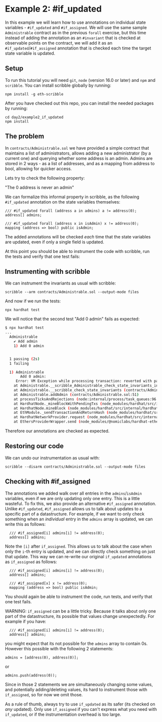 # Example 2: #if_updated 

In this example we will learn how to use annotations on individual state
variables - `#if_updated` and `#if_assigned`.  We will use the same sample
`Administrable` contract as in the previous `forall` exercise, but this time
instead of adding the annotation as an `#invariant` that is checked at
observable points on the contract, we will add it as an
`#if_updated`/`#if_assigned` annotation that is checked each time the target
state variable is updated.

## Setup

To run this tutorial you will need `git`, `node` (version 16.0 or later) and `npm` and `scribble`.
You can install scribble globally by running:

```
npm install -g eth-scribble
```

After you have checked out this repo, you can install the needed packages by running:

```
cd day2/example2_if_updated
npm install
```

## The problem

In `contracts/Administrable.sol` we have provided a simple contract that maintains a list of administrators, allows adding a new administrator (by a current one) and querying whether some address is an admin. Admins are stored in 2 ways - as a list of addresses, and as a mapping from address to bool, allowing for quicker access.

Lets try to check the following property:

"The 0 address is never an admin"

We can formalize this informal property in scribble, as the following `#if_updated` annotation on the state variables themselves:

```
/// #if_updated forall (address a in admins) a != address(0);
address[] admins;

/// #if_updated forall (address x in isAdmin) x != address(0);
mapping (address => bool) public isAdmin;
```

The added annotations will be checked *each* time that the state variables are updated, even if only a single field is updated.

At this point you should be able to instrument the code with scribble, run the tests and verify that one test fails:

## Instrumenting with scribble

We can instrument the invariants as usual with scribble:

```
scribble --arm contracts/Administrable.sol --output-mode files
```

And now if we run the tests:

```
npx hardhat test
```

We will notice that the second test "Add 0 admin" fails as expected:

```sh
$ npx hardhat test
...
  Administrable
    ✔ Add admin
    1) Add 0 admin


  1 passing (2s)
  1 failing

  1) Administrable
       Add 0 admin:
     Error: VM Exception while processing transaction: reverted with panic code 0x1 (Assertion error)
    at Administrable.__scribble_Administrable_check_state_invariants_internal (contracts/Administrable.sol:111)
    at Administrable.__scribble_check_state_invariants (contracts/Administrable.sol:122)
    at Administrable.addAdmin (contracts/Administrable.sol:51)
    at processTicksAndRejections (node:internal/process/task_queues:96:5)
    at HardhatNode._mineBlockWithPendingTxs (node_modules/hardhat/src/internal/hardhat-network/provider/node.ts:1802:23)
    at HardhatNode.mineBlock (node_modules/hardhat/src/internal/hardhat-network/provider/node.ts:491:16)
    at EthModule._sendTransactionAndReturnHash (node_modules/hardhat/src/internal/hardhat-network/provider/modules/eth.ts:1522:18)
    at HardhatNetworkProvider.request (node_modules/hardhat/src/internal/hardhat-network/provider/provider.ts:118:18)
    at EthersProviderWrapper.send (node_modules/@nomiclabs/hardhat-ethers/src/internal/ethers-provider-wrapper.ts:13:20)
```

Therefore our annotations are checked as expected.

## Restoring our code

We can undo our instrumentation as usual with:

```
scribble --disarm contracts/Administrable.sol --output-mode files
```

## Checking with #if_assigned

The annotations we added walk over all entries in the `admins`/`isAdmin` variables, even if we are only updating only one entry. This is a little wasteful.
To fix this, we also provide an alternative `#if_assigned` annotation. Unlike `#if_updated`, `#if_assigned` allows us to talk about updates to a specific part of a datastructure. For example, if we want to only check something when an *individual* entry in the `admins` array is updated, we can write this as follows:

```
  /// #if_assigned[i] admins[i] != address(0);
  address[] admins;
```

Note the `[i]` after `if_assigned`. This allows us to talk about the case when only the `i`-th entry is updated, and we can directly check something on just that update. This way we can re-write our original `if_updated` annotations as `if_assigned` as follows:

```
  /// #if_assigned[i] admins[i] != address(0);
  address[] admins;

  /// #if_assigned[x] x != address(0);
  mapping (address => bool) public isAdmin;
```

You should again be able to instrument the code, run tests, and verify that one test fails.

WARNING: `if_assigned` can be a little tricky. Because it talks about only one part of the datastructure, its possible that values change unexpectedly. For example if you have:

```
  /// #if_assigned[i] admins[i] != address(0);
  address[] admins;
```

you might expect that its not possible for the `admins` array to contain 0s. However this possible with the following 2 statements:

```
admins = [address(0), address(0)];
```

or

```
admins.push(address(0));
```

Since in those 2 statements we are simultaneously changing some values, and potentially adding/deleting values, its hard to instrument those with `if_assigned`, so for now we omit those.

As a rule of thumb, always try to use `if_updated` as its safer (its checked on *any* updated). Only use `if_assigned` if you can't express what you need with `if_updated`, or if the instrumentation overhead is too large.
